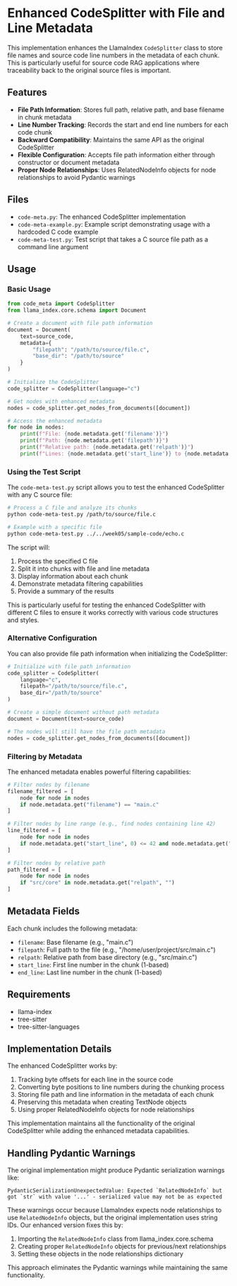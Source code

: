# Enhanced CodeSplitter with File and Line Metadata

This implementation enhances the LlamaIndex `CodeSplitter` class to store file names and source code line numbers in the metadata of each chunk. This is particularly useful for source code RAG applications where traceability back to the original source files is important.

## Features

- **File Path Information**: Stores full path, relative path, and base filename in chunk metadata
- **Line Number Tracking**: Records the start and end line numbers for each code chunk
- **Backward Compatibility**: Maintains the same API as the original CodeSplitter
- **Flexible Configuration**: Accepts file path information either through constructor or document metadata
- **Proper Node Relationships**: Uses RelatedNodeInfo objects for node relationships to avoid Pydantic warnings

## Files

- `code-meta.py`: The enhanced CodeSplitter implementation
- `code-meta-example.py`: Example script demonstrating usage with a hardcoded C code example
- `code-meta-test.py`: Test script that takes a C source file path as a command line argument

## Usage

### Basic Usage

```python
from code_meta import CodeSplitter
from llama_index.core.schema import Document

# Create a document with file path information
document = Document(
    text=source_code,
    metadata={
        "filepath": "/path/to/source/file.c",
        "base_dir": "/path/to/source"
    }
)

# Initialize the CodeSplitter
code_splitter = CodeSplitter(language="c")

# Get nodes with enhanced metadata
nodes = code_splitter.get_nodes_from_documents([document])

# Access the enhanced metadata
for node in nodes:
    print(f"File: {node.metadata.get('filename')}")
    print(f"Path: {node.metadata.get('filepath')}")
    print(f"Relative path: {node.metadata.get('relpath')}")
    print(f"Lines: {node.metadata.get('start_line')} to {node.metadata.get('end_line')}")
```

### Using the Test Script

The `code-meta-test.py` script allows you to test the enhanced CodeSplitter with any C source file:

```bash
# Process a C file and analyze its chunks
python code-meta-test.py /path/to/source/file.c

# Example with a specific file
python code-meta-test.py ../../week05/sample-code/echo.c
```

The script will:
1. Process the specified C file
2. Split it into chunks with file and line metadata
3. Display information about each chunk
4. Demonstrate metadata filtering capabilities
5. Provide a summary of the results

This is particularly useful for testing the enhanced CodeSplitter with different C files to ensure it works correctly with various code structures and styles.

### Alternative Configuration

You can also provide file path information when initializing the CodeSplitter:

```python
# Initialize with file path information
code_splitter = CodeSplitter(
    language="c",
    filepath="/path/to/source/file.c",
    base_dir="/path/to/source"
)

# Create a simple document without path metadata
document = Document(text=source_code)

# The nodes will still have the file path metadata
nodes = code_splitter.get_nodes_from_documents([document])
```

### Filtering by Metadata

The enhanced metadata enables powerful filtering capabilities:

```python
# Filter nodes by filename
filename_filtered = [
    node for node in nodes 
    if node.metadata.get("filename") == "main.c"
]

# Filter nodes by line range (e.g., find nodes containing line 42)
line_filtered = [
    node for node in nodes 
    if node.metadata.get("start_line", 0) <= 42 and node.metadata.get("end_line", 0) >= 42
]

# Filter nodes by relative path
path_filtered = [
    node for node in nodes 
    if "src/core" in node.metadata.get("relpath", "")
]
```

## Metadata Fields

Each chunk includes the following metadata:

- `filename`: Base filename (e.g., "main.c")
- `filepath`: Full path to the file (e.g., "/home/user/project/src/main.c")
- `relpath`: Relative path from base directory (e.g., "src/main.c")
- `start_line`: First line number in the chunk (1-based)
- `end_line`: Last line number in the chunk (1-based)

## Requirements

- llama-index
- tree-sitter
- tree-sitter-languages

## Implementation Details

The enhanced CodeSplitter works by:

1. Tracking byte offsets for each line in the source code
2. Converting byte positions to line numbers during the chunking process
3. Storing file path and line information in the metadata of each chunk
4. Preserving this metadata when creating TextNode objects
5. Using proper RelatedNodeInfo objects for node relationships

This implementation maintains all the functionality of the original CodeSplitter while adding the enhanced metadata capabilities.

## Handling Pydantic Warnings

The original implementation might produce Pydantic serialization warnings like:

```
PydanticSerializationUnexpectedValue: Expected `RelatedNodeInfo` but got `str` with value '...' - serialized value may not be as expected
```

These warnings occur because LlamaIndex expects node relationships to use `RelatedNodeInfo` objects, but the original implementation uses string IDs. Our enhanced version fixes this by:

1. Importing the `RelatedNodeInfo` class from llama_index.core.schema
2. Creating proper `RelatedNodeInfo` objects for previous/next relationships
3. Setting these objects in the node relationships dictionary

This approach eliminates the Pydantic warnings while maintaining the same functionality.